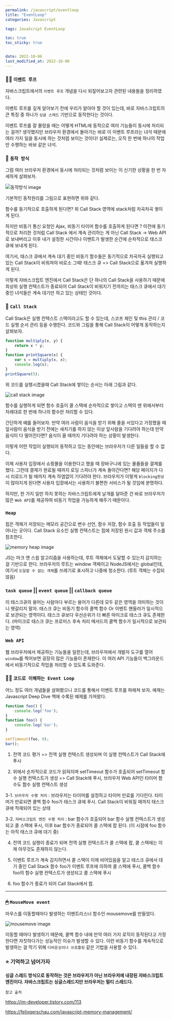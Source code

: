 ```yaml
---
permalink: /javascript/eventloop
title: "EventLoop"
categories: Javascript

tags: JavaScript EventLoop

toc: true
toc_sticky: true


date: 2022-10-06
last_modified_at: 2022-10-06
---
```




### ✍🏻 `이벤트 루프`

자바스크립트에서의 `이벤트 루프` 개념을 다시 되짚어보고자 관련된 내용들을 정리하였다.  

이벤트 루프를 깊게 알아보기 전에 우리가 알아야 할 것이 있는데, 바로 자바스크립트의 큰 특징 중 하나가 `싱글 스레드` 기반으로 동작한다는 것이다.  

이벤트 루프를 잘 몰랐을 때는 어떻게 HTML에 동적으로 여러 기능들이 동시에 처리되는 걸까? 생각했지만 브라우저 환경에서 돌아가는 바로 이 이벤트 루프라는 녀석 때문에 여러 가지 일을 동시에 하는 것처럼 보이는 것이다! 실제로는, 오직 한 번에 하나의 작업만 수행하는 바보 같은 녀석.  

### 🚗 `동작 방식`

그럼 여러 브라우저 환경에서 동시에 처리되는 것처럼 보이는 이 신기한 상황을 한 번 자세하게 살펴보자.  

![동작방식 image](https://user-images.githubusercontent.com/45479309/194205672-8dbc1957-fbd8-446f-b31e-f34864733876.png)

기본적인 동작원리를 그림으로 표현하면 위와 같다.  

함수를 동기적으로 호출하게 된다면? 위 Call Stack 영역에 stack처럼 차곡차곡 쌓이게 된다.

하지만 비동기 통신 요청인 Ajax, 비동기 타이머 함수를 호출하게 된다면 ? 이전에 동기적으로 처리한 것처럼 Call Stack 에서 계속 관리하는 게 아닌 Call Stack -> Web API로 보내버리고 이후 내가 설정한 시간이나 이벤트가 발생한 순간에 순차적으로 태스크 큐에 보내게 된다.  

여기서, 태스크 큐에서 계속 대기 중인 비동기 함수들은 동기적으로 차곡차곡 실행되고 있는 Call Stack이 비워져야 비로소 그때! 태스크 큐 => Call Stack으로 옮겨져 실행하게 된다.  

이렇게 자바스크립트 엔진에서 Call Stack은 단 하나의 Call Stack을 사용하기 때문에 최상위 실행 컨텍스트가 종료되어 Call Stack이 비워지기 전까지는 태스크 큐에서 대기 중인 녀석들은 계속 대기만 하고 있는 상태인 것이다.  

### 🥞 `Call Stack`  

Call Stack은 실행 컨텍스트 스택이라고도 할 수 있는데, 스코프 체인 및 this 관리 / 코드 실행 순서 관리 등을 수행한다. 코드와 그림을 통해 Call Stack이 어떻게 동작하는지 살펴보자.

```javascript
function multiply(x, y) {
    return x * y;
}
function printSquare(x) {
    var s = multiply(x, x);
    console.log(s);
}
printSquare(5);
```

위 코드를 실행시켰을때 Call Stack에 쌓이는 순서는 아래 그림과 같다.

![call stack image](https://user-images.githubusercontent.com/45479309/194206027-297e4a70-3ba5-43a6-91ac-7a0143b3bb49.png)

함수를 실행하게 되면 함수 호출이 콜 스택에 순차적으로 쌓이고 스택의 맨 위에서부터 차례대로 한 번에 하나의 함수만 처리할 수 있다.  

간단하게 예를 들어보자. 만약 여러 사람이 음식을 받기 위해 줄을 서있다고 가정했을 때 앞사람이 음식을 받기 전에는 새치기를 하지 않는 이상 앞사람을 기다려야 하는데 만약 음식이 다 떨어진다면? 음식이 올 때까지 기다려야 하는 상황이 발생한다. 

이렇게 어떤 작업이 실행되어 동작하고 있는 동안에는 브라우저가 다른 일들을 할 수 없다.  

이제 사용자 입장에서 쇼핑몰을 이용한다고 했을 때 장바구니에 있는 물품들을 결제를 했다. 그런데 결제가 완료될 때까지 로딩 스피너가 계속 돌아간다면? 해당 페이지가 다시 리로드가 될 때까지 계속 하염없이 기다려야 한다. 브라우저가 이렇게 `blocking현상`이 많아지게 된다면 사용자 입장에서는 사용하기 불편한 서비스가 될 것임에 분명하다.

하지만, 한 가지 일만 하지 못하는 자바스크립트에게 날개를 달아준 건 바로 브라우저가 많은 `Web API`를 제공하여 비동기 작업을 가능하게 해주기 때문이다.

### `Heap`  

힙은 객체가 저장되는 메모리 공간으로 변수 선언, 함수 저장, 함수 호출 등 작업들이 일어나는 곳이다. Call Stack 요소인 실행 컨텍스트는 힙에 저장된 원시 값과 객체 주소를 참조한다.

![memory heap image](https://user-images.githubusercontent.com/45479309/194204941-ccb7dadd-02f2-4fe2-8e24-4b5c89698ae6.png)

JS는 마크 앤 스윕 알고리즘을 사용하는데, 루트 객체에서 도달할 수 있는지 감지하는 걸 기반으로 한다. 브라우저의 루트는 window 객체이고 NodeJS에서는 global인데, 여기서 `도달할 수 없는 개체`를 쓰레기로 표시하고 나중에 청소한다. (루트 객체는 수집되 않음)



### `task queue` || `event queue` || `callback queue`

이 태스크큐의 용어는 사람마다 부르는 용어가 다른데 모두 같은 영역을 의미하는 것이니 헷갈리지 말자. 태스크 큐는 비동기 함수의 콜백 함수 Or 이벤트 핸들러가 일시적으로 보관되는 영역이다. 태스크 큐보다 우선순위가 더 빠른 마이크로 태스크 큐도 존재한다. (마이크로 태스크 큐는 프로미스 후속 처리 메서드의 콜백 함수가 일시적으로 보관되는 영역)

### `Web API`

웹 브라우저에서 제공하는 기능들을 일컫는데, 브라우저에서 개발자 도구를 열어 `window`를 찍어보면 굉장히 많은 기능들이 존재한다. 이 여러 API 기능들이 백그라운드에서 비동기적으로 작업을 처리할 수 있도록 도와준다.

### 🏃🏻 `코드로 이해하는 Event Loop`

어느 정도 여러 개념들을 살펴봤으니 코드를 통해서 이벤트 루프를 파헤쳐 보자. 예제는 Javascript Deep Dive 책에 수록된 예제를 가져왔다.

```javascript
function foo() {
    console.log('foo');
}
function foo() {
    console.log('bar');
}

setTimeout(foo, 0);
bar();
```

1. 전역 코드 평가 => 전역 실행 컨텍스트 생성되며 이 실행 컨텍스트가 Call Stack에 푸시

2. 위에서 순차적으로 코드가 읽혀지며 setTimeout 함수가 호출되어 setTimeout 함수 실행 컨텍스트가 생성 => Call Stack에 푸시, 브라우저 Web API인 타이머 함수도 함수 실행 컨텍스트 생성

3-1. `브라우저 수행 처리` : 브라우저는 타이머를 설정하고 타이머 만료를 기다린다. 타이머가 만료되면 콜백 함수 foo가 태스크 큐에 푸시. Call Stack이 비워질 때까지 태스크 큐에 적재되어 있는 상태

3-2. `자바스크립트 엔진 수행 처리` : bar 함수가 호출되어 bar 함수 실행 컨텍스트가 생성되고 콜 스택에 푸시, 이후 bar 함수가 종료되어 콜 스택에 팝 된다. (이 시점에 foo 함수는 아직 태스크 큐에 대기 중)

4. 전역 코드 실행이 종료가 되며 전역 실행 컨텍스트가 콜 스택에 팝, 콜 스택에는 이제 아무것도 존재하지 않는다.

5. 이벤트 루프가 계속 감지하면서 콜 스택이 이제 비어있음을 알고 태스크 큐에서 대기 중인 Call Stack 함수 foo가 이벤트 루프에 의하여 콜 스택에 푸시, 콜백 함수 foo의 함수 실행 컨텍스트가 생성되고 콜 스택에 푸시

6. foo 함수가 종료가 되어 Call Stack에서 팝.

---

### 🖱 `MouseMove event`

마우스를 이동할때마다 발생하는 이벤트리스너 함수인 mousemove를 만들었다.  

![mousemove image](https://user-images.githubusercontent.com/45479309/194205647-fa19b762-6e29-4def-8015-eb0c23be0be3.png)

이동할 때마다 발생하기 때문에, 콜백 함수 내에 만약 여러 가지 로직이 동작된다고 가정한다면 자칫하다가는 성능적인 이슈가 발생할 수 있다. 이런 비동기 함수를 계속적으로 발생하는 걸 막기 위해 `디바운싱이나 쓰로틀링` 같은 기법을 사용할 수 있다.


### ⭐️ 기억하고 넘어가자

**싱글 스레드 방식으로 동작하는 것은 브라우저가 아닌 브라우저에 내장된 자바스크립트 엔진이다. 자바스크립트는 싱글스레드지만 브라우저는 멀티 스레드다.**

`참고 출처`

https://im-developer.tistory.com/113

https://felixgerschau.com/javascript-memory-management/